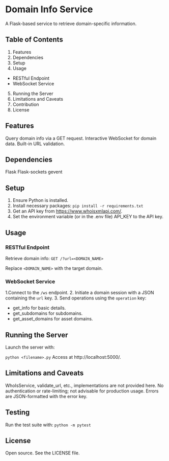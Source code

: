 # Domain Info Service
A Flask-based service to retrieve domain-specific information.

## Table of Contents
1. Features
2. Dependencies
3. Setup
4. Usage
- RESTful Endpoint
- WebSocket Service
5. Running the Server
6. Limitations and Caveats
7. Contribution
8. License

## Features
Query domain info via a GET request.
Interactive WebSocket for domain data.
Built-in URL validation.

## Dependencies
Flask
Flask-sockets
gevent

## Setup
1. Ensure Python is installed.
2. Install necessary packages:
`pip install -r requirements.txt`
3. Get an API key from https://www.whoisxmlapi.com/.
4. Set the environment variable (or in the .env file) API_KEY to the API key.

## Usage
### RESTful Endpoint
Retrieve domain info:
`GET /?url=<DOMAIN_NAME>`

Replace `<DOMAIN_NAME>` with the target domain.

### WebSocket Service
1.Connect to the `/ws` endpoint.
2. Initiate a domain session with a JSON containing the `url` key.
3. Send operations using the `operation` key:
- get_info for basic details.
- get_subdomains for subdomains.
- get_asset_domains for asset domains.

## Running the Server
Launch the server with:

`python <filename>.py`
Access at http://localhost:5000/.

## Limitations and Caveats
WhoIsService, validate_url, etc., implementations are not provided here.
No authentication or rate-limiting; not advisable for production usage.
Errors are JSON-formatted with the error key.

## Testing
Run the test suite with:
`python -m pytest`

## License
Open source. See the LICENSE file.
